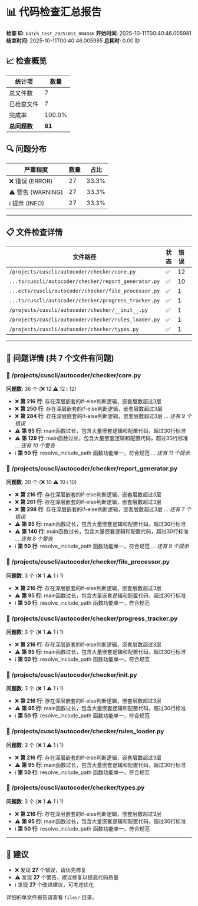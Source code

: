 # 📊 代码检查汇总报告

**检查 ID**: `batch_test_20251011_004046`
**开始时间**: 2025-10-11T00:40:46.005981
**结束时间**: 2025-10-11T00:40:46.005985
**总耗时**: 0.00 秒

## 📈 检查概览

| 统计项 | 数量 |
|--------|------|
| 总文件数 | 7 |
| 已检查文件 | 7 |
| 完成率 | 100.0% |
| **总问题数** | **81** |

## 🔍 问题分布

| 严重程度 | 数量 | 占比 |
|---------|------|------|
| ❌ 错误 (ERROR) | 27 | 33.3% |
| ⚠️ 警告 (WARNING) | 27 | 33.3% |
| ℹ️ 提示 (INFO) | 27 | 33.3% |

---

## 📋 文件检查详情

| 文件路径 | 状态 | 错误 | 警告 | 提示 | 总计 |
|---------|------|------|------|------|------|
| `/projects/cuscli/autocoder/checker/core.py` | ✅ | 12 | 12 | 12 | **36** |
| `...ts/cuscli/autocoder/checker/report_generator.py` | ✅ | 10 | 10 | 10 | **30** |
| `...ects/cuscli/autocoder/checker/file_processor.py` | ✅ | 1 | 1 | 1 | **3** |
| `...ts/cuscli/autocoder/checker/progress_tracker.py` | ✅ | 1 | 1 | 1 | **3** |
| `/projects/cuscli/autocoder/checker/__init__.py` | ✅ | 1 | 1 | 1 | **3** |
| `/projects/cuscli/autocoder/checker/rules_loader.py` | ✅ | 1 | 1 | 1 | **3** |
| `/projects/cuscli/autocoder/checker/types.py` | ✅ | 1 | 1 | 1 | **3** |

---

## 🔴 问题详情 (共 7 个文件有问题)

### 📄 /projects/cuscli/autocoder/checker/core.py

**问题数**: 36 个 (❌ 12 ⚠️ 12 ℹ️ 12)

- ❌ **第 216 行**: 存在深层嵌套的if-else判断逻辑，嵌套层数超过3层
- ❌ **第 250 行**: 存在深层嵌套的if-else判断逻辑，嵌套层数超过3层
- ❌ **第 284 行**: 存在深层嵌套的if-else判断逻辑，嵌套层数超过3层
  _... 还有 9 个错误_
- ⚠️ **第 95 行**: main函数过长，包含大量嵌套逻辑和配置代码，超过30行标准
- ⚠️ **第 129 行**: main函数过长，包含大量嵌套逻辑和配置代码，超过30行标准
  _... 还有 10 个警告_
- ℹ️ **第 50 行**: resolve_include_path 函数功能单一，符合规范
  _... 还有 11 个提示_

### 📄 /projects/cuscli/autocoder/checker/report_generator.py

**问题数**: 30 个 (❌ 10 ⚠️ 10 ℹ️ 10)

- ❌ **第 216 行**: 存在深层嵌套的if-else判断逻辑，嵌套层数超过3层
- ❌ **第 261 行**: 存在深层嵌套的if-else判断逻辑，嵌套层数超过3层
- ❌ **第 298 行**: 存在深层嵌套的if-else判断逻辑，嵌套层数超过3层
  _... 还有 7 个错误_
- ⚠️ **第 95 行**: main函数过长，包含大量嵌套逻辑和配置代码，超过30行标准
- ⚠️ **第 140 行**: main函数过长，包含大量嵌套逻辑和配置代码，超过30行标准
  _... 还有 8 个警告_
- ℹ️ **第 50 行**: resolve_include_path 函数功能单一，符合规范
  _... 还有 9 个提示_

### 📄 /projects/cuscli/autocoder/checker/file_processor.py

**问题数**: 3 个 (❌ 1 ⚠️ 1 ℹ️ 1)

- ❌ **第 216 行**: 存在深层嵌套的if-else判断逻辑，嵌套层数超过3层
- ⚠️ **第 95 行**: main函数过长，包含大量嵌套逻辑和配置代码，超过30行标准
- ℹ️ **第 50 行**: resolve_include_path 函数功能单一，符合规范

### 📄 /projects/cuscli/autocoder/checker/progress_tracker.py

**问题数**: 3 个 (❌ 1 ⚠️ 1 ℹ️ 1)

- ❌ **第 216 行**: 存在深层嵌套的if-else判断逻辑，嵌套层数超过3层
- ⚠️ **第 95 行**: main函数过长，包含大量嵌套逻辑和配置代码，超过30行标准
- ℹ️ **第 50 行**: resolve_include_path 函数功能单一，符合规范

### 📄 /projects/cuscli/autocoder/checker/__init__.py

**问题数**: 3 个 (❌ 1 ⚠️ 1 ℹ️ 1)

- ❌ **第 216 行**: 存在深层嵌套的if-else判断逻辑，嵌套层数超过3层
- ⚠️ **第 95 行**: main函数过长，包含大量嵌套逻辑和配置代码，超过30行标准
- ℹ️ **第 50 行**: resolve_include_path 函数功能单一，符合规范

### 📄 /projects/cuscli/autocoder/checker/rules_loader.py

**问题数**: 3 个 (❌ 1 ⚠️ 1 ℹ️ 1)

- ❌ **第 216 行**: 存在深层嵌套的if-else判断逻辑，嵌套层数超过3层
- ⚠️ **第 95 行**: main函数过长，包含大量嵌套逻辑和配置代码，超过30行标准
- ℹ️ **第 50 行**: resolve_include_path 函数功能单一，符合规范

### 📄 /projects/cuscli/autocoder/checker/types.py

**问题数**: 3 个 (❌ 1 ⚠️ 1 ℹ️ 1)

- ❌ **第 216 行**: 存在深层嵌套的if-else判断逻辑，嵌套层数超过3层
- ⚠️ **第 95 行**: main函数过长，包含大量嵌套逻辑和配置代码，超过30行标准
- ℹ️ **第 50 行**: resolve_include_path 函数功能单一，符合规范

---

## 📝 建议

- ❌ 发现 **27** 个错误，请优先修复
- ⚠️ 发现 **27** 个警告，建议修复以提高代码质量
- ℹ️ 发现 **27** 个改进建议，可考虑优化

详细的单文件报告请查看 `files/` 目录。
